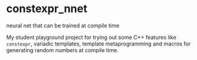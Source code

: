 # constexpr_nnet
neural net that can be trained at compile time

My student playground project for trying out some C++ features like `constexpr`, variadic templates, template metaprogramming and macros for generating random numbers at compile time.
